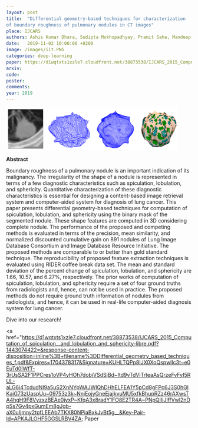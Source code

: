 ```yaml
---
layout: post
title:  "Differential geometry-based techniques for characterization
of boundary roughness of pulmonary nodules in CT images"
place: IJCARS
authors: Ashis Kumar Dhara, Sudipta Mukhopadhyay, Pramit Saha, Mandeep Garg, Niranjan Khandelwal
date:   2019-11-02 10:00:00 +0200
image: /images/iit.PNG
categories: deep-learning
paper: https://d1wqtxts1xzle7.cloudfront.net/38873538/IJCARS_2015_Computation_of_spiculation__and_lobulation_and_sphericity-libre.pdf?1443074422=&response-content-disposition=inline%3B+filename%3DDifferential_geometry_based_techniques_f.pdf&Expires=1704378317&Signature=KUHLTQPp8IJX0XoQspwlIc3t~e0EuTd0lWfT-3rUsSA2F1PPCres1oVP4yHOh7dobiVSdSjBd~ltd9vTdViTrteaAsQrzeFvFyI5RUL-aLG6i4TcdudNI9a5uS2XnNYpWAJWlQhDHhELFEA1Y5pCd8gFPc6J3S0hGIKaiG73zUaspUu~09753z3k~NnjEojyGneEjajkvuMU5xfkBhupRZz46rAXwsTA4hgH9F8VyzxzBEAe0jyxP~KfqA3x8radY1FO8E2TR4A~PNpQIIiJlffVwl2nDpSs7Gv4pxGumEm8gJgb-aX0uIjmny2tpfLEEAb7TKX80NPiaBxkJvBt5g__&Key-Pair-Id=APKAJLOHF5GGSLRBV4ZA
arxiv:
code: 
poster: 
comments:
year: 2019
---
```


<style>
@media (max-width: 1000px) {
    .container {
        flex-direction: column;
        align-items: left;
    }
</style>


<div class="container" style="display: flex; align-items: center;">
    <div class="image" style="flex: 1; margin-right: 1cm;">
        <img src="/images/iit.PNG" alt="Image" style="max-width:100%; height:auto;">
    </div>
</div>

**Abstract**

Boundary roughness of a pulmonary nodule is an important indication of its malignancy. The irregularity of the shape of a nodule is represented in terms of a few diagnostic characteristics such as spiculation, lobulation, and sphericity. Quantitative characterization of these diagnostic characteristics is essential for designing a content-based image retrieval system and computer-aided system for diagnosis of lung cancer.
This paper presents differential geometry-based techniques for computation of spiculation, lobulation, and sphericity using the binary mask of the segmented nodule. These shape features are computed in 3D considering complete nodule.
The performance of the proposed and competing methods is evaluated in terms of the precision, mean similarity, and normalized discounted cumulative gain on 891 nodules of Lung Image Database Consortium and Image Database Resource Initiative. The proposed methods are comparable to or better than gold standard technique. The reproducibility of proposed feature extraction techniques is evaluated using RIDER coffee break data set. The mean and standard deviation of the percent change of spiculation, lobulation, and sphericity are 
1.66, 10.57, and 6.27%, respectively. The prior works of computation of spiculation, lobulation, and sphericity require a set of four ground truths from radiologists and, hence, can not be used in practice. The proposed methods do not require ground truth information of nodules from radiologists, and hence, it can be used in real-life computer-aided diagnosis system for lung cancer.

Dive into our research!

<a href="https://d1wqtxts1xzle7.cloudfront.net/38873538/IJCARS_2015_Computation_of_spiculation__and_lobulation_and_sphericity-libre.pdf?1443074422=&response-content-disposition=inline%3B+filename%3DDifferential_geometry_based_techniques_f.pdf&Expires=1704378317&Signature=KUHLTQPp8IJX0XoQspwlIc3t~e0EuTd0lWfT-3rUsSA2F1PPCres1oVP4yHOh7dobiVSdSjBd~ltd9vTdViTrteaAsQrzeFvFyI5RUL-aLG6i4TcdudNI9a5uS2XnNYpWAJWlQhDHhELFEA1Y5pCd8gFPc6J3S0hGIKaiG73zUaspUu~09753z3k~NnjEojyGneEjajkvuMU5xfkBhupRZz46rAXwsTA4hgH9F8VyzxzBEAe0jyxP~KfqA3x8radY1FO8E2TR4A~PNpQIIiJlffVwl2nDpSs7Gv4pxGumEm8gJgb-aX0uIjmny2tpfLEEAb7TKX80NPiaBxkJvBt5g__&Key-Pair-Id=APKAJLOHF5GGSLRBV4ZA; Paper</a> 
